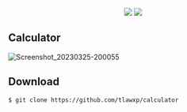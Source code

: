 <p align="center">
  <img src="https://shields.io/badge/style-for--the--badge-green?logo=appveyor&style=for-the-badge">
  <img src="https://img.shields.io/static/v1?label=<LABEL>&message=Halo<MESSAGE>&color=green<COLOR>">
</p>

## Calculator

![Screenshot_20230325-200055](https://user-images.githubusercontent.com/101454769/227718738-2a9743d4-c459-41fc-945c-d1ee44d5ca95.png)

## Download

```bash
$ git clone https://github.com/tlawxp/calculator
```

